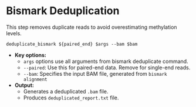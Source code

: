 # Bismark Deduplication

This step removes duplicate reads to avoid overestimating methylation levels.

```
deduplicate_bismark ${paired_end} $args --bam $bam
```

* **Key options:**
  * `args` options use all arguments from bismark deduplicate command.
  * `--paired`: Use this for paired-end data. Remove for single-end reads.
  * `--bam`: Specifies the input BAM file, generated from `bismark alignment`
* **Output:**&#x20;
  * Generates a deduplicated `.bam` file.
  * Produces `deduplicated_report.txt` file.
